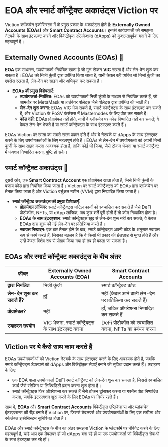 # EOA और स्मार्ट कॉन्ट्रैक्ट अकाउंट्स Viction पर

Viction ब्लॉकचेन इकोसिस्टम में दो प्रमुख प्रकार के अकाउंट्स होते हैं: **Externally Owned Accounts (EOAs)** और **Smart Contract Accounts**। इनकी कार्यप्रणाली को समझना नेटवर्क के साथ इंटरएक्ट करने और विकेंद्रीकृत एप्लिकेशन्स (dApps) को कुशलतापूर्वक बनाने के लिए महत्वपूर्ण है।

## Externally Owned Accounts (EOAs) 📒

**EOA** एक साधारण, उपयोगकर्ता-नियंत्रित खाता है जो मूल टोकन **VIC** रखता है और लेन-देन शुरू कर सकता है। EOAs को निजी कुंजी द्वारा प्रबंधित किया जाता है, यानी केवल वही व्यक्ति जो निजी कुंजी का एक्सेस रखता है, लेन-देन पर साइन और अधिकृत कर सकता है।

- **EOAs की प्रमुख विशेषताएँ**:
  - **उपयोगकर्ता-नियंत्रित**: EOAs को उपयोगकर्ता निजी कुंजी के माध्यम से नियंत्रित करते हैं, जो आमतौर पर MetaMask या हार्डवेयर वॉलेट्स जैसे वॉलेट्स द्वारा प्रबंधित की जाती हैं।
  - **लेन-देन शुरू करना**: EOAs VIC भेज सकते हैं, स्मार्ट कॉन्ट्रैक्ट्स के साथ इंटरएक्ट कर सकते हैं, और Viction के PoSV कंसेंसस में Masternodes के लिए वोट कर सकते हैं।
  - **कोड नहीं**: EOAs प्रोग्रामेबल नहीं होते, यानी वे ब्लॉकचेन पर कोड निष्पादित नहीं कर सकते; वे केवल लेन-देन भेजते हैं या स्मार्ट कॉन्ट्रैक्ट्स के साथ इंटरएक्ट करते हैं।

EOAs Viction पर खाता का सबसे सरल प्रकार होते हैं और ये नेटवर्क या dApps के साथ इंटरएक्ट करने के लिए उपयोगकर्ताओं के लिए महत्वपूर्ण होते हैं। EOAs से लेन-देन में उपयोगकर्ता को अपनी निजी कुंजी के साथ साइन करना आवश्यक होता है, ताकि कोई भी क्रिया, जैसे टोकन भेजना या स्मार्ट कॉन्ट्रैक्ट में फंक्शन निष्पादित करना, पुष्टि हो सके।

## स्मार्ट कॉन्ट्रैक्ट अकाउंट्स 📜

दूसरी ओर, एक **Smart Contract Account** एक प्रोग्रामेबल खाता होता है, जिसे निजी कुंजी के बजाय कोड द्वारा नियंत्रित किया जाता है। Viction पर स्मार्ट कॉन्ट्रैक्ट्स को EOAs द्वारा ब्लॉकचेन पर तैनात किया जाता है और Viction वर्चुअल मशीन (VVM) द्वारा निष्पादित किया जाता है।

- **स्मार्ट कॉन्ट्रैक्ट अकाउंट्स की प्रमुख विशेषताएँ**:
  - **प्रोग्रामेबल लॉजिक**: स्मार्ट कॉन्ट्रैक्ट्स जटिल कार्यों को स्वचालित कर सकते हैं जैसे DeFi प्रोटोकॉल, NFTs, या dApp लॉजिक, जब कुछ शर्तें पूरी होती हैं तो कोड निष्पादित होता है।
  - **EOAs के साथ इंटरएक्शन**: स्मार्ट कॉन्ट्रैक्ट्स खुद से लेन-देन शुरू नहीं कर सकते; वे केवल EOAs द्वारा शुरू की गई लेन-देन पर प्रतिक्रिया करते हैं।
  - **स्वायत्त निष्पादन**: एक बार तैनात होने के बाद, स्मार्ट कॉन्ट्रैक्ट्स अपनी कोड के अनुसार स्वायत्त रूप से कार्य करते हैं, जिसका मतलब है कि वे किसी भी प्रकार की छेड़छाड़ से मुक्त होते हैं और उन्हें केवल विशेष रूप से प्रोग्राम किया गया हो तब ही बदला जा सकता है।

## EOAs और स्मार्ट कॉन्ट्रैक्ट अकाउंट्स के बीच अंतर

| फीचर                   | Externally Owned Accounts (EOA)              | Smart Contract Accounts                    |
|------------------------|---------------------------------------------|-------------------------------------------|
| **द्वारा नियंत्रित**     | निजी कुंजी                                 | स्मार्ट कॉन्ट्रैक्ट कोड                    |
| **लेन-देन शुरू कर सकते हैं?** | हाँ                                         | नहीं (केवल आने वाली लेन-देन पर प्रतिक्रिया कर सकते हैं) |
| **प्रोग्रामेबल?**      | नहीं                                        | हाँ, जटिल ऑपरेशन्स निष्पादित कर सकते हैं |
| **उदाहरण उपयोग**       | VIC भेजना, स्मार्ट कॉन्ट्रैक्ट्स के साथ इंटरएक्ट करना | DeFi प्रोटोकॉल को स्वचालित करना, NFTs का प्रबंधन करना |

## Viction पर ये कैसे साथ काम करते हैं

EOAs उपयोगकर्ताओं को Viction नेटवर्क के साथ इंटरएक्ट करने के लिए आवश्यक होते हैं, जबकि स्मार्ट कॉन्ट्रैक्ट्स डेवलपर्स को dApps और विकेंद्रीकृत सेवाएँ बनाने की सुविधा प्रदान करते हैं। उदाहरण के लिए:
- एक EOA वाला उपयोगकर्ता DeFi स्मार्ट कॉन्ट्रैक्ट को लेन-देन शुरू कर सकता है, जिससे स्वचालित कार्य जैसे स्टेकिंग या लिक्विडिटी प्रदान करना शुरू होता है।
- स्मार्ट कॉन्ट्रैक्ट्स फिर ऑपरेशन्स कर सकते हैं जैसे टोकन ट्रांसफर करना या गवर्नेंस वोट निष्पादित करना, जबकि इंटरएक्शन शुरू करने के लिए EOAs पर निर्भर रहते हैं।

साथ में, **EOAs** और **Smart Contract Accounts** विकेंद्रीकृत एप्लिकेशन्स और ब्लॉकचेन इंटरएक्शन्स की रीढ़ बनाते हैं Viction पर, जिससे डेवलपर्स और उपयोगकर्ताओं के लिए एक लचीला और स्केलेबल इकोसिस्टम सुनिश्चित होता है।

EOAs और स्मार्ट कॉन्ट्रैक्ट्स के बीच का अंतर समझना Viction के प्लेटफॉर्म पर नेविगेट करने के लिए महत्वपूर्ण है, चाहे आप एक डेवलपर हों जो dApps बना रहे हों या एक उपयोगकर्ता जो विकेंद्रीकृत सेवाओं के साथ इंटरएक्ट कर रहे हों।